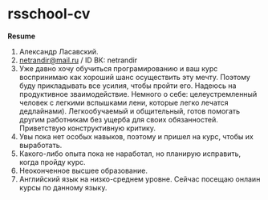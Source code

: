 # rsschool-cv
**Resume**
1. Александр Ласавский.
2. netrandir@mail.ru / ID ВК: netrandir
3. Уже давно хочу обучиться програмированию и ваш курс воспринимаю как хороший шанс осуществить эту мечту. Поэтому буду прикладывать все усилия, чтобы пройти его. Надеюсь на продуктивное зваимодействие.
Немного о себе: целеустремленный человек с легкими вспышками лени, которые легко лечатся дедлайнами). Легкообучаемый и общительный, готов помогать другим работникам без ущерба для своих обязанностей. Приветствую конструктивную критику.
4. Увы пока нет особых навыков, поэтому и пришел на курс, чтобы их выработать.
5. Какого-либо опыта пока не наработал, но планирую исправить, когда пройду курс.
7. Неоконченное высшее образование.
8. Английский язык на низко-среднем уровне. Сейчас посещаю онлаин курсы по данному языку.

